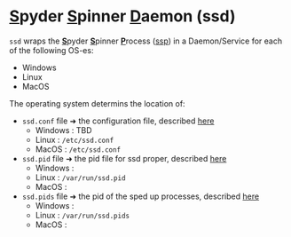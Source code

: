 # <ins>**S**</ins>pyder <ins>**S**</ins>pinner <ins>**D**</ins>aemon (ssd)

`ssd` wraps the <ins>**S**</ins>pyder <ins>**S**</ins>pinner <ins>**P**</ins>rocess ([ssp](/src/ssp)) in a Daemon/Service for each of the following OS-es:

- Windows
- Linux
- MacOS

The operating system determins the location of:

- `ssd.conf` file ➜ the configuration file, described [here](src/ssd/ssd.conf.md)
  - Windows : TBD
  - Linux : `/etc/ssd.conf`
  - MacOS : `/etc/ssd.conf`
- `ssd.pid` file ➜ the pid file for ssd proper, described [here]()
  - Windows :
  - Linux : `/var/run/ssd.pid`
  - MacOS :
- `ssd.pids` file ➜ the pid of the sped up processes, described [here]()
  - Windows :
  - Linux : `/var/run/ssd.pids`
  - MacOS :
